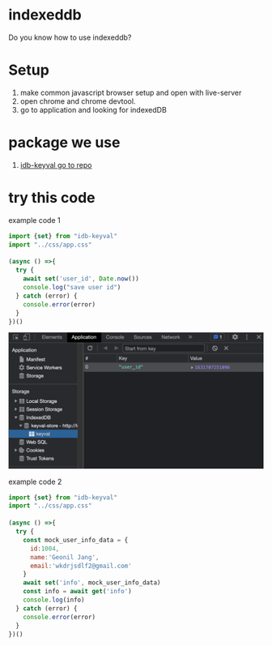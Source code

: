 # indexeddb
Do you know how to use indexeddb?

# Setup
1. make common javascript browser setup and open with live-server
2. open chrome and chrome devtool.
3. go to application and looking for indexedDB

# package we use
1. [idb-keyval go to repo](https://github.com/jakearchibald/idb-keyval)

# try this code
example code 1
```javascript
import {set} from "idb-keyval"
import "../css/app.css"

(async () =>{
  try {
    await set('user_id', Date.now())
    console.log("save user id")
  } catch (error) {
    console.error(error)
  }
})()
```
![you can see the result of what you type](/github-assets/images/indexeddb.png)

example code 2
```javascript
import {set} from "idb-keyval"
import "../css/app.css"

(async () =>{
  try {
    const mock_user_info_data = {
      id:1004,
      name:'Geonil Jang',
      email:'wkdrjsdlf2@gmail.com'
    }
    await set('info', mock_user_info_data)
    const info = await get('info')
    console.log(info)
  } catch (error) {
    console.error(error)
  }
})()
```